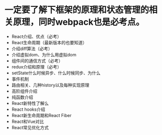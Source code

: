 # 一定要了解下框架的原理和状态管理的相关原理，同时webpack也是必考点。

- React介绍、优点（必考）
- React生命周期（最新版本的也要知道）
- 介绍diff算法（必考）
- 介绍虚拟dom、为什么用虚拟dom
- 组件间的通信方式（必考）
- redux介绍和原理（必考）
- setState什么时候异步、什么时候同步、为什么
- 事件机制
- 路由相关、几种history以及每种实现原理
- 高阶组件介绍
- 纯函数介绍
- React新特性了解么
- React hooks介绍
- React新生命周期和React Fiber
- React和Vue对比
- React常见优化方式
